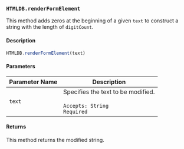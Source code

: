### `HTMLDB.renderFormElement`

This method adds zeros at the beginning of a given `text` to construct a string with the length of `digitCount`.

#### Description

```javascript
HTMLDB.renderFormElement(text)
```

#### Parameters

| Parameter Name             | Description                               |
| -------------------------- | ----------------------------------------- |
| `text` | Specifies the text to be modified.<br><br>`Accepts: String`<br>`Required` |

#### Returns

This method returns the modified string.